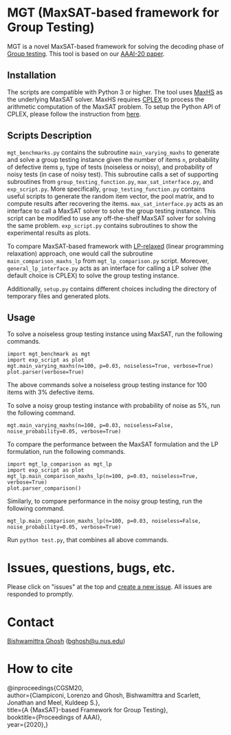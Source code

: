 # MGT (MaxSAT-based framework for Group Testing)

MGT is a novel MaxSAT-based framework for solving the decoding phase of [Group testing](https://en.wikipedia.org/wiki/Group_testing). This tool is based on our [AAAI-20 paper](https://bishwamittra.github.io/publication/aaai_2020/AAAI-CiampiconiL.690.pdf).   

## Installation
The scripts are compatible with Python 3 or higher. 
The tool  uses [MaxHS](https://github.com/fbacchus/MaxHS) as the underlying MaxSAT solver.  MaxHS requires [CPLEX](https://www.ibm.com/support/pages/downloading-ibm-ilog-cplex-optimization-studio-v1290) to process the arithmetic computation of the MaxSAT problem.
To setup the Python API of CPLEX, please follow the instruction from [here](https://www.ibm.com/support/knowledgecenter/SSSA5P_12.7.0/ilog.odms.cplex.help/CPLEX/GettingStarted/topics/set_up/Python_setup.html).

## Scripts Description

``mgt_benchmarks.py`` contains the subroutine ``main_varying_maxhs`` to generate  and solve a group testing instance given the number of items `n`, probability of defective items `p`, type of tests (noiseless or noisy), and probability of noisy tests (in case of noisy test). This subroutine calls a set of supporting subroutines from ``group_testing_function.py``,  ``max_sat_interface.py``, and ``exp_script.py``. More specifically,  ``group_testing_function.py`` contains useful scripts to generate the random item vector, the pool matrix, and to compute results after recovering the items. ``max_sat_interface.py`` acts as an interface to call a MaxSAT solver to solve the group testing instance. This script can be modified to use any off-the-shelf MaxSAT solver for solving the same problem. ``exp_script.py`` contains subroutines to show the experimental results as plots. 

To compare MaxSAT-based framework with [LP-relaxed](https://ieeexplore.ieee.org/document/6288622) (linear programming relaxation) approach, one would call the subroutine ``main_comparison_maxhs_lp`` from ``mgt_lp_comparison.py`` script. Moreover, ``general_lp_interface.py`` acts as an interface for calling a LP solver (the default choice is CPLEX) to solve the group testing instance. 

Additionally, ``setup.py`` contains different choices including the directory of temporary files and generated plots.



## Usage

To solve a noiseless group testing instance using MaxSAT, run the following commands.
```
import mgt_benchmark as mgt
import exp_script as plot
mgt.main_varying_maxhs(n=100, p=0.03, noiseless=True, verbose=True)
plot.parser(verbose=True)
```
The above commands solve a noiseless group testing instance for 100 items with 3% defective items. 

To solve a noisy group testing instance with  probability of noise as 5%, run the following command.
```
mgt.main_varying_maxhs(n=100, p=0.03, noiseless=False, noise_probability=0.05, verbose=True)
```

To compare the performance between the  MaxSAT formulation and the LP formulation, run the following commands. 

```
import mgt_lp_comparison as mgt_lp
import exp_script as plot
mgt_lp.main_comparison_maxhs_lp(n=100, p=0.03, noiseless=True, verbose=True)
plot.parser_comparison()
```

Similarly, to compare performance in the noisy group testing, run the following command.
```
mgt_lp.main_comparison_maxhs_lp(n=100, p=0.03, noiseless=False, noise_probability=0.05, verbose=True)
```

Run   ``python test.py``, that combines all above commands. 


# Issues, questions, bugs, etc.
Please click on "issues" at the top and [create a new issue](https://github.com/meelgroup/mgt/issues). All issues are responded to promptly.

# Contact
[Bishwamittra Ghosh](https://bishwamittra.github.io/) (bghosh@u.nus.edu)

# How to cite
@inproceedings{CGSM20,<br />
author={Ciampiconi, Lorenzo and Ghosh, Bishwamittra and Scarlett, Jonathan and  Meel, Kuldeep S.},<br />
title={A {MaxSAT}-based Framework for Group Testing},<br />
booktitle={Proceedings of AAAI},<br />
year={2020},}
